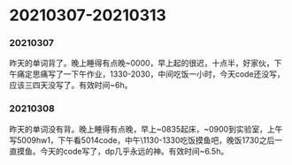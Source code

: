 # 20210307-20210313

### 20210307

昨天的单词背了。晚上睡得有点晚\~0000，早上起的很迟，十点半，好家伙，下午痛定思痛写了一下午作业，1330-2030，中间吃饭一小时，今天code还没写，应该三四天没写了。有效时间\~6h。

### 20210308

昨天的单词没有背。晚上睡得有点晚，早上\~0835起床，\~0900到实验室，上午写5009hw1，下午看5014code，中午\1130-1330吃饭摸鱼吧，晚饭1730之后一直摸鱼。今天的code写了，dp几乎永远的神。有效时间\~6.5h。

